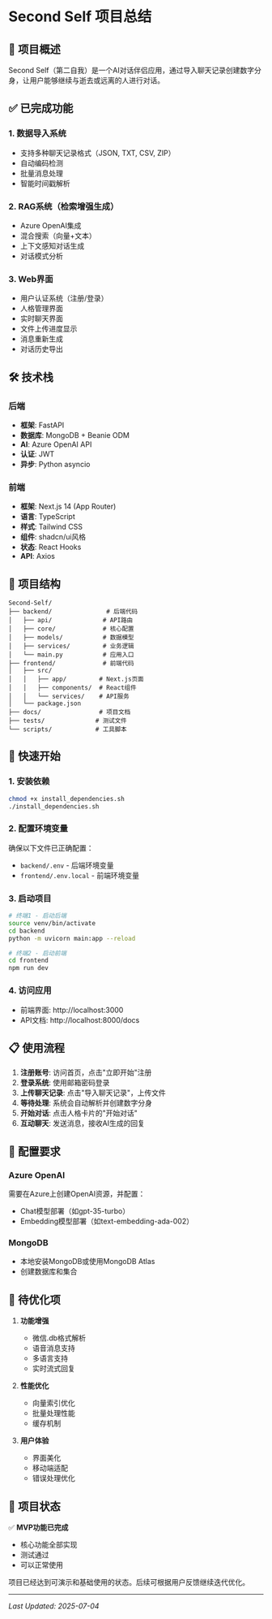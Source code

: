 # Second Self 项目总结

## 🎯 项目概述
Second Self（第二自我）是一个AI对话伴侣应用，通过导入聊天记录创建数字分身，让用户能够继续与逝去或远离的人进行对话。

## ✅ 已完成功能

### 1. 数据导入系统
- 支持多种聊天记录格式（JSON, TXT, CSV, ZIP）
- 自动编码检测
- 批量消息处理
- 智能时间戳解析

### 2. RAG系统（检索增强生成）
- Azure OpenAI集成
- 混合搜索（向量+文本）
- 上下文感知对话生成
- 对话模式分析

### 3. Web界面
- 用户认证系统（注册/登录）
- 人格管理界面
- 实时聊天界面
- 文件上传进度显示
- 消息重新生成
- 对话历史导出

## 🛠 技术栈

### 后端
- **框架**: FastAPI
- **数据库**: MongoDB + Beanie ODM
- **AI**: Azure OpenAI API
- **认证**: JWT
- **异步**: Python asyncio

### 前端
- **框架**: Next.js 14 (App Router)
- **语言**: TypeScript
- **样式**: Tailwind CSS
- **组件**: shadcn/ui风格
- **状态**: React Hooks
- **API**: Axios

## 📁 项目结构
```
Second-Self/
├── backend/               # 后端代码
│   ├── api/              # API路由
│   ├── core/             # 核心配置
│   ├── models/           # 数据模型
│   ├── services/         # 业务逻辑
│   └── main.py           # 应用入口
├── frontend/             # 前端代码
│   ├── src/
│   │   ├── app/         # Next.js页面
│   │   ├── components/  # React组件
│   │   └── services/    # API服务
│   └── package.json
├── docs/                # 项目文档
├── tests/              # 测试文件
└── scripts/            # 工具脚本
```

## 🚀 快速开始

### 1. 安装依赖
```bash
chmod +x install_dependencies.sh
./install_dependencies.sh
```

### 2. 配置环境变量
确保以下文件已正确配置：
- `backend/.env` - 后端环境变量
- `frontend/.env.local` - 前端环境变量

### 3. 启动项目
```bash
# 终端1 - 启动后端
source venv/bin/activate
cd backend
python -m uvicorn main:app --reload

# 终端2 - 启动前端
cd frontend
npm run dev
```

### 4. 访问应用
- 前端界面: http://localhost:3000
- API文档: http://localhost:8000/docs

## 📋 使用流程

1. **注册账号**: 访问首页，点击"立即开始"注册
2. **登录系统**: 使用邮箱密码登录
3. **上传聊天记录**: 点击"导入聊天记录"，上传文件
4. **等待处理**: 系统会自动解析并创建数字分身
5. **开始对话**: 点击人格卡片的"开始对话"
6. **互动聊天**: 发送消息，接收AI生成的回复

## 🔧 配置要求

### Azure OpenAI
需要在Azure上创建OpenAI资源，并配置：
- Chat模型部署（如gpt-35-turbo）
- Embedding模型部署（如text-embedding-ada-002）

### MongoDB
- 本地安装MongoDB或使用MongoDB Atlas
- 创建数据库和集合

## 📝 待优化项

1. **功能增强**
   - 微信.db格式解析
   - 语音消息支持
   - 多语言支持
   - 实时流式回复

2. **性能优化**
   - 向量索引优化
   - 批量处理性能
   - 缓存机制

3. **用户体验**
   - 界面美化
   - 移动端适配
   - 错误处理优化

## 🎉 项目状态

✅ **MVP功能已完成**
- 核心功能全部实现
- 测试通过
- 可以正常使用

项目已经达到可演示和基础使用的状态。后续可根据用户反馈继续迭代优化。

---

*Last Updated: 2025-07-04*